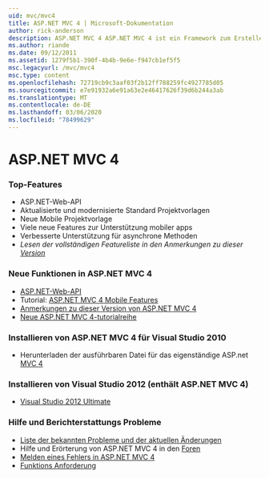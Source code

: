 ```yaml
---
uid: mvc/mvc4
title: ASP.NET MVC 4 | Microsoft-Dokumentation
author: rick-anderson
description: ASP.NET MVC 4 ASP.NET MVC 4 ist ein Framework zum Erstellen skalierbarer, auf Standards basierender Webanwendungen mit bewährten Entwurfsmustern und der Leistungsfähigkeit von AS...
ms.author: riande
ms.date: 09/12/2011
ms.assetid: 1279f5b1-390f-4b4b-9e6e-f947cb1ef5f5
msc.legacyurl: /mvc/mvc4
msc.type: content
ms.openlocfilehash: 72719cb9c3aaf03f2b12ff788259fc4927785d05
ms.sourcegitcommit: e7e91932a6e91a63e2e46417626f39d6b244a3ab
ms.translationtype: MT
ms.contentlocale: de-DE
ms.lasthandoff: 03/06/2020
ms.locfileid: "78499629"
---
```

# <a name="aspnet-mvc-4"></a>ASP.NET MVC 4

### <a name="top-features"></a>Top-Features

- ASP.NET-Web-API
- Aktualisierte und modernisierte Standard Projektvorlagen
- Neue Mobile Projektvorlage
- Viele neue Features zur Unterstützung mobiler apps
- Verbesserte Unterstützung für asynchrone Methoden
- *Lesen der vollständigen Featureliste in den Anmerkungen zu dieser [Version](../whitepapers/mvc4-release-notes.md)*

### <a name="whats-new-in-aspnet-mvc-4"></a>Neue Funktionen in ASP.NET MVC 4

- [ASP.NET-Web-API](../web-api/index.md)
- Tutorial: [ASP.NET MVC 4 Mobile Features](overview/older-versions/aspnet-mvc-4-mobile-features.md)
- [Anmerkungen zu dieser Version von ASP.NET MVC 4](../whitepapers/mvc4-release-notes.md)
- [Neue ASP.NET MVC 4-tutorialreihe](overview/older-versions/getting-started-with-aspnet-mvc4/intro-to-aspnet-mvc-4.md)

### <a name="install-aspnet-mvc-4-for-visual-studio-2010"></a>Installieren von ASP.NET MVC 4 für Visual Studio 2010

- Herunterladen der ausführbaren Datei für das eigenständige ASP.net [MVC 4](https://www.microsoft.com/download/details.aspx?id=30683)

### <a name="install-visual-studio-2012-includes-aspnet-mvc-4"></a>Installieren von Visual Studio 2012 (enthält ASP.NET MVC 4)

- [Visual Studio 2012 Ultimate](https://go.microsoft.com/fwlink/?linkid=247148)

### <a name="getting-help-and-reporting-issues"></a>Hilfe und Berichterstattungs Probleme

- [Liste der bekannten Probleme und der aktuellen Änderungen](../whitepapers/mvc4-release-notes.md#_Toc303253815)
- Hilfe und Erörterung von ASP.NET MVC 4 in den [Foren](https://forums.asp.net/1146.aspx)
- [Melden eines Fehlers in ASP.NET MVC 4](https://github.com/aspnet/AspNetWebStack/issues)
- [Funktions Anforderung](http://aspnet.uservoice.com/forums/41201-asp-net-mvc)
